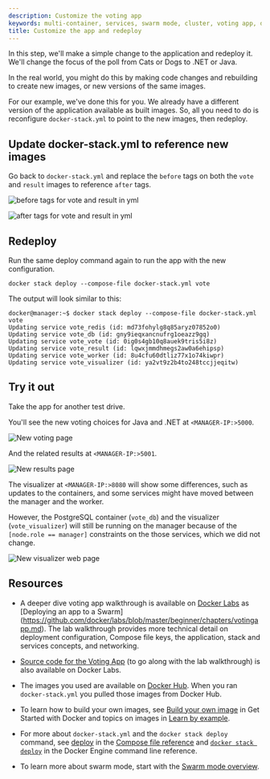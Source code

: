 ```yaml
---
description: Customize the voting app
keywords: multi-container, services, swarm mode, cluster, voting app, docker-stack.yml, docker stack deploy
title: Customize the app and redeploy
---
```



In this step, we'll make a simple change to the application and redeploy it.
We'll change the focus of the poll from Cats or Dogs to .NET or Java.

In the real world, you might do this by making code changes and rebuilding to
create new images, or new versions of the same images.

For our example, we've done this for you. We already have a different version of
the application available as built images. So, all you need to do is reconfigure
`docker-stack.yml` to point to the new images, then redeploy.

## Update docker-stack.yml to reference new images

Go back to `docker-stack.yml` and replace the `before` tags on both the `vote` and `result` images to reference `after` tags.

![before tags for vote and result in yml](images/customize-before.png)

![after tags for vote and result in yml](images/customize-after.png)

## Redeploy

Run the same deploy command again to run the app with the new configuration.

```
docker stack deploy --compose-file docker-stack.yml vote
```

The output will look similar to this:

```
docker@manager:~$ docker stack deploy --compose-file docker-stack.yml vote
Updating service vote_redis (id: md73fohylg8q85aryz07852o0)
Updating service vote_db (id: gny9ieqxancnufrg1oeazz9gq)
Updating service vote_vote (id: 0ig0s4gb10q8auek9tris5i8z)
Updating service vote_result (id: lqwxjmmdhmegs2aw0a6ehipsp)
Updating service vote_worker (id: 8u4cfu60dtliz77x1o74kiwpr)
Updating service vote_visualizer (id: ya2vt9z2b4to248tccjjeqitw)
```

## Try it out

Take the app for another test drive.

You'll see the new voting choices for Java and .NET at `<MANAGER-IP:>5000`.

![New voting page](images/vote-2.png)

And the related results at `<MANAGER-IP:>5001`.

![New results page](images/vote-results-2.png)

The visualizer at  `<MANAGER-IP:>8080` will show some differences, such as
updates to the containers, and some services might have moved between the
manager and the worker.

However, the PostgreSQL container (`vote_db`) and the
visualizer (`vote_visualizer`) will still be running on the manager because of
the `[node.role == manager]` constraints on the those services, which we
did not change.

![New visualizer web page](images/visualizer-2.png)

## Resources

* A deeper dive voting app walkthrough is available on
[Docker Labs](https://github.com/docker/labs/) as [Deploying an app to a Swarm]
(https://github.com/docker/labs/blob/master/beginner/chapters/votingapp.md).
The lab walkthrough provides more technical detail on deployment configuration,
Compose file keys, the application, stack and services concepts, and
networking.

* [Source code for the Voting App](https://github.com/docker/example-voting-app) (to go along with the lab walkthrough) is also available on Docker Labs.

* The images you used are available on [Docker Hub](https://hub.docker.com/). When you ran `docker-stack.yml` you pulled those images from Docker Hub.

* To learn how to build your own images, see
[Build your own image](/engine/getstarted/step_four.md) in Get Started with
Docker and topics on images in [Learn by example](/engine/tutorials/index.md).

* For more about `docker-stack.yml` and the `docker stack deploy` command,
see [deploy](/compose/compose-file.md#deploy) in the [Compose file
reference](/compose/compose-file.md) and [`docker stack
deploy`](/engine/reference/commandline/stack_deploy.md) in the Docker Engine
command line reference.

* To learn more about swarm mode, start with the
[Swarm mode overview](/engine/swarm/index.md).
